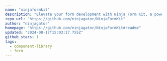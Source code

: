 ```yaml
---
name: "ninjaformkit"
description: "Elevate your form development with Ninja Form Kit, a powerful TypeScript library that seamlessly integrates with your theme. This robust toolkit unifies UI generation and form validation into a single configuration object, streamlining your workflow. Leve"
repo_url: "https://github.com/ninjagator/NinjaFormKit"
author: "ninjagator"
homepage: "https://github.com/ninjagator/NinjaFormKit#readme"
updated: "2024-08-17T15:03:17.755Z"
github_stars: 1
tags: 
  - component-library
  - form
---
```

